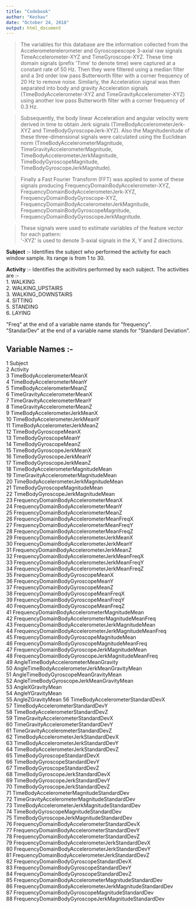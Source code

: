 ```yaml
---
title: "Codebook"
author: "Keshav"
date: "October 24, 2018"
output: html_document
---
```



>The variables for this database are the information collected from the Accelerometerelerometer and Gyroscopescope 3-axial raw signals TimeAccelerometer-XYZ and TimeGyroscope-XYZ. These time domain signals (prefix 'Time' to denote time) were captured at a constant rate of 50 Hz. Then they were filtered using a median filter and a 3rd order low pass Butterworth filter with a corner frequency of 20 Hz to remove noise. Similarly, the Acceleration signal was then separated into body and gravity Acceleration signals (TimeBodyAccelerometer-XYZ and TimeGravityAccelerometer-XYZ) using another low pass Butterworth filter with a corner frequency of 0.3 Hz. 

>Subsequently, the body linear Acceleration and angular velocity were derived in time to obtain Jerk signals (TimeBodyAccelerometerJerk-XYZ and TimeBodyGyroscopeJerk-XYZ). Also the Magnitudenitude of these three-dimensional signals were calculated using the Euclidean norm (TimeBodyAccelerometerMagnitude, TimeGravityAccelerometerMagnitude, TimeBodyAccelerometerJerkMagnitude, TimeBodyGyroscopeMagnitude, TimeBodyGyroscopeJerkMagnitude). 

>Finally a Fast Fourier Transform (FFT) was applied to some of these signals producing FrequencyDomainBodyAccelerometer-XYZ, FrequencyDomainBodyAccelerometerJerk-XYZ, FrequencyDomainBodyGyroscope-XYZ, FrequencyDomainBodyAccelerometerJerkMagnitude, FrequencyDomainBodyGyroscopeMagnitude, FrequencyDomainBodyGyroscopeJerkMagnitude. 

>These signals were used to estimate variables of the feature vector for each pattern:  
'-XYZ' is used to denote 3-axial signals in the X, Y and Z directions.


**Subject** :- Identifies the subject who performed the activity for each window sample. Its range is from 1 to 30. 

**Activity** :- Identifies the acitivitirs performed by each subject. The activities are  :-      
			1. WALKING  
			2. WALKING_UPSTAIRS   
			3. WALKING_DOWNSTAIRS   
			4. SITTING   
			5. STANDING   
			6. LAYING  
			 
"Freq" at the end of a variable name stands for "frequency".    
"StandarDev" at the end of a variable name stands for "Standard Deviation".    

## Variable Names :- 

1 Subject  
2 Activity   
3 TimeBodyAccelerometerMeanX   
4 TimeBodyAccelerometerMeanY   
5 TimeBodyAccelerometerMeanZ   
6 TimeGravityAccelerometerMeanX   
7 TimeGravityAccelerometerMeanY   
8 TimeGravityAccelerometerMeanZ   
9 TimeBodyAccelerometerJerkMeanX   
10 TimeBodyAccelerometerJerkMeanY   
11 TimeBodyAccelerometerJerkMeanZ   
12 TimeBodyGyroscopeMeanX   
13 TimeBodyGyroscopeMeanY   
14 TimeBodyGyroscopeMeanZ   
15 TimeBodyGyroscopeJerkMeanX   
16 TimeBodyGyroscopeJerkMeanY   
17 TimeBodyGyroscopeJerkMeanZ   
18 TimeBodyAccelerometerMagnitudeMean   
19 TimeGravityAccelerometerMagnitudeMean    
20 TimeBodyAccelerometerJerkMagnitudeMean    
21 TimeBodyGyroscopeMagnitudeMean   
22 TimeBodyGyroscopeJerkMagnitudeMean    
23 FrequencyDomainBodyAccelerometerMeanX    
24 FrequencyDomainBodyAccelerometerMeanY    
25 FrequencyDomainBodyAccelerometerMeanZ    
26 FrequencyDomainBodyAccelerometerMeanFreqX    
27 FrequencyDomainBodyAccelerometerMeanFreqY    
28 FrequencyDomainBodyAccelerometerMeanFreqZ    
29 FrequencyDomainBodyAccelerometerJerkMeanX    
30 FrequencyDomainBodyAccelerometerJerkMeanY    
31 FrequencyDomainBodyAccelerometerJerkMeanZ    
32 FrequencyDomainBodyAccelerometerJerkMeanFreqX   
33 FrequencyDomainBodyAccelerometerJerkMeanFreqY       
34 FrequencyDomainBodyAccelerometerJerkMeanFreqZ    
35 FrequencyDomainBodyGyroscopeMeanX    
36 FrequencyDomainBodyGyroscopeMeanY    
37 FrequencyDomainBodyGyroscopeMeanZ   
38 FrequencyDomainBodyGyroscopeMeanFreqX    
39 FrequencyDomainBodyGyroscopeMeanFreqY    
40 FrequencyDomainBodyGyroscopeMeanFreqZ    
41 FrequencyDomainBodyAccelerometerMagnitudeMean    
42 FrequencyDomainBodyAccelerometerMagnitudeMeanFreq     
43 FrequencyDomainBodyAccelerometerJerkMagnitudeMean     
44 FrequencyDomainBodyAccelerometerJerkMagnitudeMeanFreq    
45 FrequencyDomainBodyGyroscopeMagnitudeMean    
46 FrequencyDomainBodyGyroscopeMagnitudeMeanFreq     
47 FrequencyDomainBodyGyroscopeJerkMagnitudeMean  
48 FrequencyDomainBodyGyroscopeJerkMagnitudeMeanFreq    
49 AngleTimeBodyAccelerometerMeanGravity     
50 AngleTimeBodyAccelerometerJerkMeanGravityMean    
51 AngleTimeBodyGyroscopeMeanGravityMean     
52 AngleTimeBodyGyroscopeJerkMeanGravityMean     
53 AngleXGravityMean     
54 AngleYGravityMean     
55 AngleZGravityMean
56 TimeBodyAccelerometerStandardDevX    
57 TimeBodyAccelerometerStandardDevY     
58 TimeBodyAccelerometerStandardDevZ     
59 TimeGravityAccelerometerStandardDevX   
60 TimeGravityAccelerometerStandardDevY    
61 TimeGravityAccelerometerStandardDevZ   
62 TimeBodyAccelerometerJerkStandardDevX   
63 TimeBodyAccelerometerJerkStandardDevY   
64 TimeBodyAccelerometerJerkStandardDevZ   
65 TimeBodyGyroscopeStandardDevX    
66 TimeBodyGyroscopeStandardDevY   
67 TimeBodyGyroscopeStandardDevZ    
68 TimeBodyGyroscopeJerkStandardDevX    
69 TimeBodyGyroscopeJerkStandardDevY    
70 TimeBodyGyroscopeJerkStandardDevZ         
71 TimeBodyAccelerometerMagnitudeStandardDev   
72 TimeGravityAccelerometerMagnitudeStandardDev    
73 TimeBodyAccelerometerJerkMagnitudeStandardDev    
74 TimeBodyGyroscopeMagnitudeStandardDev    
75 TimeBodyGyroscopeJerkMagnitudeStandardDev    
76 FrequencyDomainBodyAccelerometerStandardDevX    
77 FrequencyDomainBodyAccelerometerStandardDevY    
78 FrequencyDomainBodyAccelerometerStandardDevZ      
79 FrequencyDomainBodyAccelerometerJerkStandardDevX    
80 FrequencyDomainBodyAccelerometerJerkStandardDevY     
81 FrequencyDomainBodyAccelerometerJerkStandardDevZ      
82 FrequencyDomainBodyGyroscopeStandardDevX   
83 FrequencyDomainBodyGyroscopeStandardDevY   
84 FrequencyDomainBodyGyroscopeStandardDevZ   
85 FrequencyDomainBodyAccelerometerMagnitudeStandardDev    
86 FrequencyDomainBodyAccelerometerJerkMagnitudeStandardDev   
87 FrequencyDomainBodyGyroscopeMagnitudeStandardDev   
88 FrequencyDomainBodyGyroscopeJerkMagnitudeStandardDev     

